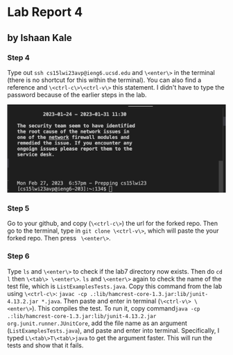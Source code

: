 # Lab Report 4
## by Ishaan Kale

### Step 4

Type out ```ssh cs15lwi23avp@ieng6.ucsd.edu``` and ```\<enter\>``` in the terminal (there is no shortcut for this within the terminal). You can also find a reference and ```\<ctrl-c\>\<ctrl-v\>``` this statement.
I didn't have to type the password because of the earlier steps in the lab.

![Image](sshot1.png)

### Step 5

Go to your github, and copy (```\<ctrl-c\>```) the url for the forked repo. Then go to the terminal, type in 
```git clone \<ctrl-v\>```, which will paste the your forked repo. Then press ``` \<enter\>```.

### Step 6

Type ```ls``` and ```\<enter\>``` to check if the lab7 directory now exists. Then do ```cd l``` then ```\<tab\> \<enter\>```.
```ls``` and ```\<enter\>``` again to check the name of the test file, which is ```ListExamplesTests.java```.
Copy this command from the lab using ```\<ctrl-c\>```: ```javac -cp .:lib/hamcrest-core-1.3.jar:lib/junit-4.13.2.jar *.java```.
Then paste and enter in terminal (```\<ctrl-v\> \<enter\>```). This compiles the test.
To run it, copy command```java -cp .:lib/hamcrest-core-1.3.jar:lib/junit-4.13.2.jar org.junit.runner.JUnitCore```, add the file name as an argument (```ListExamplesTests.java```), and paste and enter into terminal.
Specifically, I typed ```L\<tab\>T\<tab\>java``` to get the argument faster.
This will run the tests and show that it fails.
